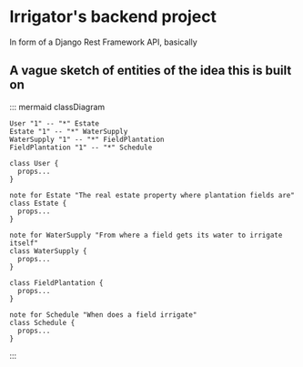 # Irrigator's backend project
In form of a Django Rest Framework API, basically

## A vague sketch of entities of the idea this is built on
::: mermaid
  classDiagram
    
    User "1" -- "*" Estate
    Estate "1" -- "*" WaterSupply
    WaterSupply "1" -- "*" FieldPlantation
    FieldPlantation "1" -- "*" Schedule

    class User {
      props...
    }
    
    note for Estate "The real estate property where plantation fields are"
    class Estate {
      props...
    }

    note for WaterSupply "From where a field gets its water to irrigate itself"
    class WaterSupply {
      props...
    }

    class FieldPlantation {
      props...
    }

    note for Schedule "When does a field irrigate"
    class Schedule {
      props...
    }
:::